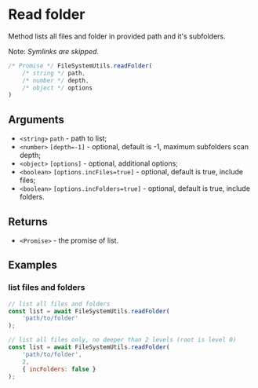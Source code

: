 Read folder
===========

Method lists all files and folder in provided path and it's subfolders.

Note: *Symlinks are skipped.*

```js
/* Promise */ FileSystemUtils.readFolder(
	/* string */ path,
	/* number */ depth,
	/* object */ options
)
```


Arguments
---------

* `<string>` `path` - path to list;
* `<number>` `[depth=-1]` - optional, default is -1, maximum subfolders scan depth;
* `<object>` `[options]` - optional, additional options;
* `<boolean>` `[options.incFiles=true]` - optional, default is true, include files;
* `<boolean>` `[options.incFolders=true]` - optional, default is true, include folders.


Returns
-------

* `<Promise>` - the promise of list.


Examples
--------

### list files and folders

```js
// list all files and folders
const list = await FileSystemUtils.readFolder(
	'path/to/folder'
);

// list all files only, no deeper than 2 levels (root is level 0)
const list = await FileSystemUtils.readFolder(
	'path/to/folder',
	2,
	{ incFolders: false }
);
```
